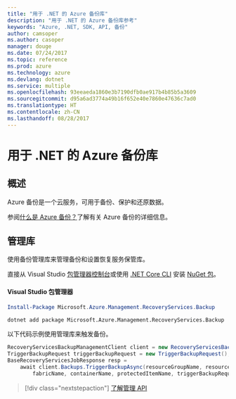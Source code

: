 ```yaml
---
title: "用于 .NET 的 Azure 备份库"
description: "用于 .NET 的 Azure 备份库参考"
keywords: "Azure, .NET, SDK, API, 备份"
author: camsoper
ms.author: casoper
manager: douge
ms.date: 07/24/2017
ms.topic: reference
ms.prod: azure
ms.technology: azure
ms.devlang: dotnet
ms.service: multiple
ms.openlocfilehash: 93eeaeda1860e3b7190dfb0ae917b4b85b5a3609
ms.sourcegitcommit: d95a6ad3774a49b16f652e40e7860e47636c7ad0
ms.translationtype: HT
ms.contentlocale: zh-CN
ms.lasthandoff: 08/28/2017
---
```

# <a name="azure-backup-libraries-for-net"></a>用于 .NET 的 Azure 备份库

## <a name="overview"></a>概述

Azure 备份是一个云服务，可用于备份、保护和还原数据。

参阅[什么是 Azure 备份？](/azure/backup/backup-introduction-to-azure-backup)了解有关 Azure 备份的详细信息。

## <a name="management-library"></a>管理库

使用备份管理库来管理备份和设置恢复服务保管库。

直接从 Visual Studio [包管理器控制台][PackageManager]或使用 [.NET Core CLI][DotNetCLI] 安装 [NuGet 包](https://www.nuget.org/packages/Microsoft.Azure.Management.RecoveryServices.Backup)。

#### <a name="visual-studio-package-manager"></a>Visual Studio 包管理器

```powershell
Install-Package Microsoft.Azure.Management.RecoveryServices.Backup
```

```bash
dotnet add package Microsoft.Azure.Management.RecoveryServices.Backup
```

以下代码示例使用管理库来触发备份。

```csharp
RecoveryServicesBackupManagementClient client = new RecoveryServicesBackupManagementClient(credentials);
TriggerBackupRequest triggerBackupRequest = new TriggerBackupRequest();
BaseRecoveryServicesJobResponse resp =
    await client.Backups.TriggerBackupAsync(resourceGroupName, resourceName, null,
        fabricName, containerName, protectedItemName, triggerBackupRequest);
```

> [!div class="nextstepaction"]
> [了解管理 API](/dotnet/api/overview/azure/backup/management)

[PackageManager]: https://docs.microsoft.com/nuget/tools/package-manager-console
[DotNetCLI]: https://docs.microsoft.com/dotnet/core/tools/dotnet-add-package
